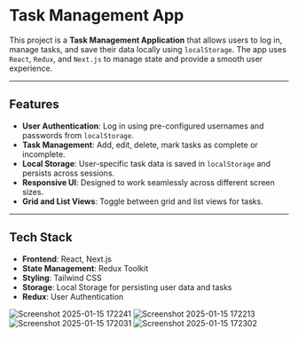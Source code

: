 # Task Management App

This project is a **Task Management Application** that allows users to log in, manage tasks, and save their data locally using `localStorage`. The app uses `React`, `Redux`, and `Next.js` to manage state and provide a smooth user experience.

---

## Features

- **User Authentication**: Log in using pre-configured usernames and passwords from `localStorage`.
- **Task Management**: Add, edit, delete, mark tasks as complete or incomplete.
- **Local Storage**: User-specific task data is saved in `localStorage` and persists across sessions.
- **Responsive UI**: Designed to work seamlessly across different screen sizes.
- **Grid and List Views**: Toggle between grid and list views for tasks.

---

## Tech Stack

- **Frontend**: React, Next.js
- **State Management**: Redux Toolkit
- **Styling**: Tailwind CSS
- **Storage**: Local Storage for persisting user data and tasks
- **Redux**: User Authentication

![Screenshot 2025-01-15 172241](https://github.com/user-attachments/assets/7acebd2b-7d87-48e5-b94e-6fe7ed68159c)
![Screenshot 2025-01-15 172213](https://github.com/user-attachments/assets/6370e98c-fea3-4445-af9b-702c8829ab66)
![Screenshot 2025-01-15 172031](https://github.com/user-attachments/assets/5fef10cd-3ee9-41f1-b0b7-f3dbdbef2576)
![Screenshot 2025-01-15 172302](https://github.com/user-attachments/assets/e44f8f98-609a-4916-a0d3-fc2cf0cb4d38)


